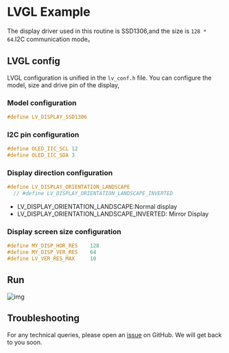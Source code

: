 # LVGL Example

The display driver used in this routine is SSD1306,and the size is `128 * 64`.I2C communication mode。
## LVGL config
LVGL configuration is unified in the `lv_conf.h` file. You can configure the model, size and drive pin of the display,
### Model configuration
```c
#define LV_DISPLAY_SSD1306
```
### I2C pin configuration
```c
#define OLED_IIC_SCL 12
#define OLED_IIC_SDA 3
```
### Display direction configuration
```c
#define LV_DISPLAY_ORIENTATION_LANDSCAPE 
  // #define LV_DISPLAY_ORIENTATION_LANDSCAPE_INVERTED 
```
- LV_DISPLAY_ORIENTATION_LANDSCAPE:Normal display
- LV_DISPLAY_ORIENTATION_LANDSCAPE_INVERTED: Mirror Display

### Display screen size configuration
```c
#define MY_DISP_HOR_RES    128
#define MY_DISP_VER_RES    64
#define LV_VER_RES_MAX     10
```
## Run

![img](img/ssd1306.jp)

## Troubleshooting

For any technical queries, please open an [issue](https://github.com/Ai-Thinker-Open/Ai-Thinker-WB2/issues) on GitHub. We will get back to you soon.
